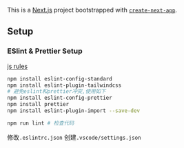 This is a [Next.js](https://nextjs.org) project bootstrapped with [`create-next-app`](https://nextjs.org/docs/app/api-reference/cli/create-next-app).

## Setup

### ESlint & Prettier Setup

[js rules](https://standardjs.com/rules)

```bash
npm install eslint-config-standard
npm install eslint-plugin-tailwindcss
# 避免eslint和prettier冲突,使用如下
npm install eslint-config-prettier
npm install prettier
npm install eslint-plugin-import --save-dev

npm run lint # 检查代码
```

修改`.eslintrc.json`
创建`.vscode/settings.json`
